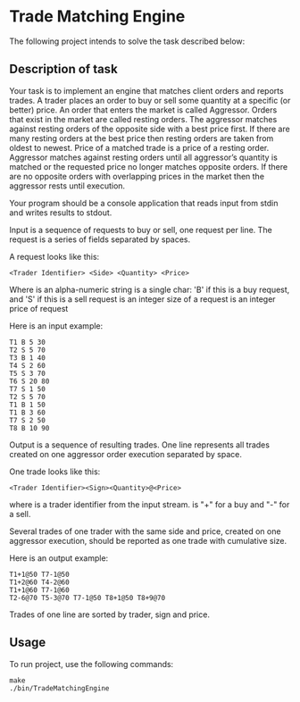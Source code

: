 # Trade Matching Engine
The following project intends to solve the task described below:

## Description of task
 
Your task is to implement an engine that matches client orders and reports trades.
A trader places an order to buy or sell some quantity at a specific (or better) price. An order that enters the market is called Aggressor. Orders that exist in the market are called resting orders. The aggressor matches against resting orders of the opposite side with a best price first. If there are many resting orders at the best price then resting orders are taken from oldest to newest. Price of a matched trade is a price of a resting order. Aggressor matches against resting orders until all aggressor’s quantity is matched or the requested price no longer matches opposite orders. If there are no opposite orders with overlapping prices in the market then the aggressor rests until execution.
 
Your program should be a console application that reads input from stdin and writes results to stdout.
 
Input is a sequence of requests to buy or sell, one request per line. The request is a series of fields separated by spaces.
 
A request looks like this:
```
<Trader Identifier> <Side> <Quantity> <Price>
```
Where
<Trader Identifier> is an alpha-numeric string
<Side> is a single char: 'B' if this is a buy request, and 'S' if this is a sell request
<Quantity> is an integer size of a request
<Price> is an integer price of request
 
Here is an input example:
````
T1 B 5 30
T2 S 5 70
T3 B 1 40
T4 S 2 60
T5 S 3 70
T6 S 20 80
T7 S 1 50
T2 S 5 70
T1 B 1 50
T1 B 3 60
T7 S 2 50
T8 B 10 90
````
Output is a sequence of resulting trades. One line represents all trades created on one aggressor order execution separated by space.
 
One trade looks like this:
```
<Trader Identifier><Sign><Quantity>@<Price>
```
where
<Trader Identifier> is a trader identifier from the input stream.
<Sign> is "+" for a buy and "-" for a sell.
 
Several trades of one trader with the same side and price, created on one aggressor execution, should be reported as one trade with cumulative size.
 
Here is an output example:
```
T1+1@50 T7-1@50
T1+2@60 T4-2@60
T1+1@60 T7-1@60
T2-6@70 T5-3@70 T7-1@50 T8+1@50 T8+9@70
```
Trades of one line are sorted by trader, sign and price.

## Usage
To run project, use the following commands:
```
make
./bin/TradeMatchingEngine
```
